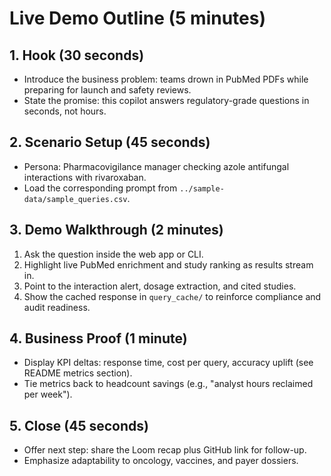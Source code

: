# Live Demo Outline (5 minutes)

## 1. Hook (30 seconds)

- Introduce the business problem: teams drown in PubMed PDFs while preparing for launch and safety reviews.
- State the promise: this copilot answers regulatory-grade questions in seconds, not hours.

## 2. Scenario Setup (45 seconds)

- Persona: Pharmacovigilance manager checking azole antifungal interactions with rivaroxaban.
- Load the corresponding prompt from `../sample-data/sample_queries.csv`.

## 3. Demo Walkthrough (2 minutes)

1. Ask the question inside the web app or CLI.
2. Highlight live PubMed enrichment and study ranking as results stream in.
3. Point to the interaction alert, dosage extraction, and cited studies.
4. Show the cached response in `query_cache/` to reinforce compliance and audit readiness.

## 4. Business Proof (1 minute)

- Display KPI deltas: response time, cost per query, accuracy uplift (see README metrics section).
- Tie metrics back to headcount savings (e.g., "analyst hours reclaimed per week").

## 5. Close (45 seconds)

- Offer next step: share the Loom recap plus GitHub link for follow-up.
- Emphasize adaptability to oncology, vaccines, and payer dossiers.
